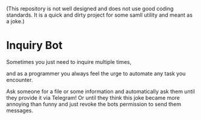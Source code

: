 (This repository is not well designed and does not use good coding standards. It is a quick and dirty project for some samll utility and meant as a joke.)

# Inquiry Bot

Sometimes you just need to inquire multiple times,

and as a programmer you always feel the urge to automate any task you encounter.

Ask someone for a file or some information and automatically ask them until they provide it via Telegram! Or until they think this
joke became more annoying than funny and just revoke the bots permission to send them messages.